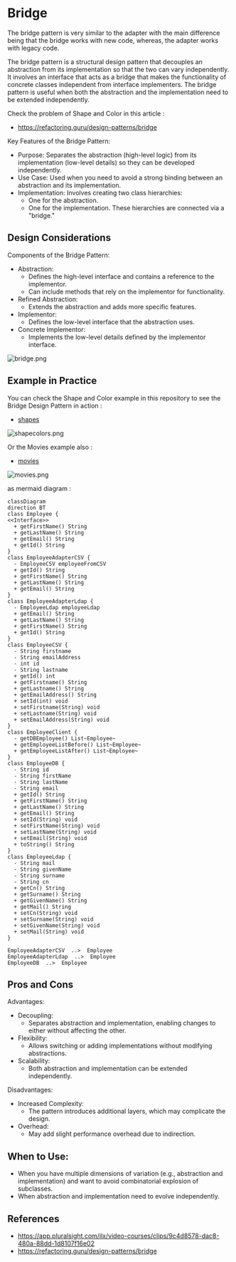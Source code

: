 # Bridge

The bridge pattern is very similar to the adapter with the main difference being that the bridge works with new code, whereas, the adapter works with legacy code.

The bridge pattern is a structural design pattern that decouples an abstraction from its implementation so that the two can vary independently. 
It involves an interface that acts as a bridge that makes the functionality of concrete classes independent from interface implementers. The bridge pattern is useful when both the abstraction and the implementation need to be extended independently.

Check the problem of Shape and Color in this article :
- https://refactoring.guru/design-patterns/bridge

Key Features of the Bridge Pattern:
- Purpose: Separates the abstraction (high-level logic) from its implementation (low-level details) so they can be developed independently.
- Use Case: Used when you need to avoid a strong binding between an abstraction and its implementation.
- Implementation: Involves creating two class hierarchies:
  - One for the abstraction.
  - One for the implementation. These hierarchies are connected via a "bridge."

## Design Considerations

Components of the Bridge Pattern:
- Abstraction:
  - Defines the high-level interface and contains a reference to the implementor.
  - Can include methods that rely on the implementor for functionality.
- Refined Abstraction:
  - Extends the abstraction and adds more specific features.
- Implementor:
  - Defines the low-level interface that the abstraction uses.
- Concrete Implementor:
  - Implements the low-level details defined by the implementor interface.

![bridge.png](images/bridge.png)

## Example in Practice

You can check the Shape and Color example in this repository to see the Bridge Design Pattern in action :
- [shapes](src/main/java/org/java/tutorial/bridge/shapes)

![shapecolors.png](images/shapecolors.png)

Or the Movies example also : 
- [movies](src/main/java/org/java/tutorial/bridge/movies)

![movies.png](images/movies.png)

as mermaid diagram :
```mermaid
classDiagram
direction BT
class Employee {
<<Interface>>
  + getFirstName() String
  + getLastName() String
  + getEmail() String
  + getId() String
}
class EmployeeAdapterCSV {
  - EmployeeCSV employeeFromCSV
  + getId() String
  + getFirstName() String
  + getLastName() String
  + getEmail() String
}
class EmployeeAdapterLdap {
  - EmployeeLdap employeeLdap
  + getEmail() String
  + getLastName() String
  + getFirstName() String
  + getId() String
}
class EmployeeCSV {
  - String firstname
  - String emailAddress
  - int id
  - String lastname
  + getId() int
  + getFirstname() String
  + getLastname() String
  + getEmailAddress() String
  + setId(int) void
  + setFirstname(String) void
  + setLastname(String) void
  + setEmailAddress(String) void
}
class EmployeeClient {
  - getDBEmployee() List~Employee~
  + getEmployeeListBefore() List~Employee~
  + getEmployeeListAfter() List~Employee~
}
class EmployeeDB {
  - String id
  - String firstName
  - String lastName
  - String email
  + getId() String
  + getFirstName() String
  + getLastName() String
  + getEmail() String
  + setId(String) void
  + setFirstName(String) void
  + setLastName(String) void
  + setEmail(String) void
  + toString() String
}
class EmployeeLdap {
  - String mail
  - String givenName
  - String surname
  - String cn
  + getCn() String
  + getSurname() String
  + getGivenName() String
  + getMail() String
  + setCn(String) void
  + setSurname(String) void
  + setGivenName(String) void
  + setMail(String) void
}

EmployeeAdapterCSV  ..>  Employee 
EmployeeAdapterLdap  ..>  Employee 
EmployeeDB  ..>  Employee 
```


## Pros and Cons

Advantages:
- Decoupling:
  - Separates abstraction and implementation, enabling changes to either without affecting the other.
- Flexibility:
  - Allows switching or adding implementations without modifying abstractions.
- Scalability:
  - Both abstraction and implementation can be extended independently.

Disadvantages:
- Increased Complexity:
  - The pattern introduces additional layers, which may complicate the design.
- Overhead:
  - May add slight performance overhead due to indirection.

## When to Use:
- When you have multiple dimensions of variation (e.g., abstraction and implementation) and want to avoid combinatorial explosion of subclasses.
- When abstraction and implementation need to evolve independently.

## References
- https://app.pluralsight.com/ilx/video-courses/clips/9c4d8578-dac8-480a-88dd-1d8107f16e02
- https://refactoring.guru/design-patterns/bridge